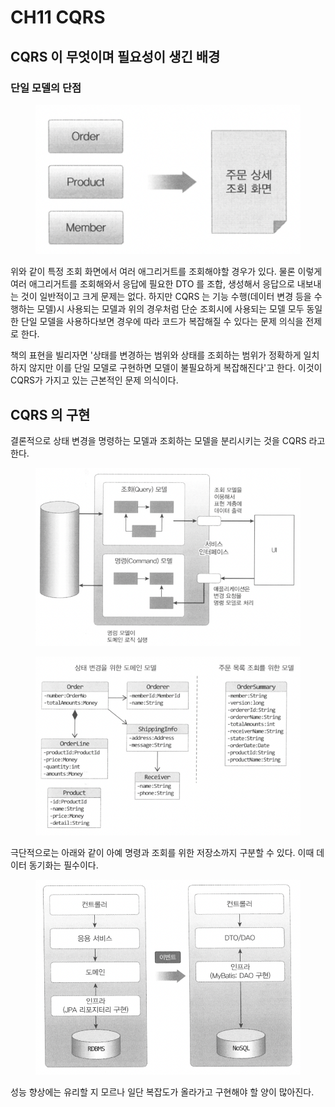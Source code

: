 # CH11 CQRS

## CQRS 이 무엇이며 필요성이 생긴 배경

### 단일 모델의 단점

<figure><img src="../../.gitbook/assets/image (2).png" alt=""><figcaption></figcaption></figure>

위와 같이 특정 조회 화면에서 여러 애그리거트를 조회해야할 경우가 있다. 물론 이렇게 여러 애그리거트를 조회해와서 응답에 필요한 DTO 를 조합, 생성해서 응답으로 내보내는 것이 일반적이고 크게 문제는 없다. 하지만 CQRS 는 기능 수행(데이터 변경 등을 수행하는 모델)시 사용되는 모델과 위의 경우처럼 단순 조회시에 사용되는 모델 모두 동일한 단일 모델을 사용하다보면 경우에 따라 코드가 복잡해질 수 있다는 문제 의식을 전제로 한다.

책의 표현을 빌리자면 '상태를 변경하는 범위와 상태를 조회하는 범위가 정확하게 일치하지 않지만 이를 단일 모델로 구현하면 모델이 불필요하게 복잡해진다'고 한다. 이것이 CQRS가 가지고 있는 근본적인 문제 의식이다.



## CQRS 의 구현

결론적으로 상태 변경을 명령하는 모델과 조회하는 모델을 분리시키는 것을 CQRS 라고 한다.

<figure><img src="../../.gitbook/assets/image (17) (1).png" alt=""><figcaption></figcaption></figure>

<figure><img src="../../.gitbook/assets/image (16).png" alt=""><figcaption></figcaption></figure>

극단적으로는 아래와 같이 아예 명령과 조회를 위한 저장소까지 구분할 수 있다. 이때 데이터 동기화는 필수이다.

<figure><img src="../../.gitbook/assets/image (18).png" alt=""><figcaption></figcaption></figure>

성능 향상에는 유리할 지 모르나 일단 복잡도가 올라가고 구현해야 할 양이 많아진다.
